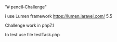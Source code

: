 "# pencil-Challenge" 

i use Lumen framework  https://lumen.laravel.com/ 5.5

Challenge work in php7.1

to test use file testTask.php 

